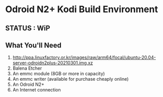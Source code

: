 # Odroid N2+ Kodi Build Environment

## STATUS : WiP


## What You'll Need
01. http://ppa.linuxfactory.or.kr/images/raw/arm64/focal/ubuntu-20.04-server-odroidn2plus-20210301.img.xz
02. Balena Etcher
03. An emmc module (8GB or more in capacity)
04. An emmc writer (available for purchase cheaply online)
05. An Odroid N2+
06. An Internet connection
